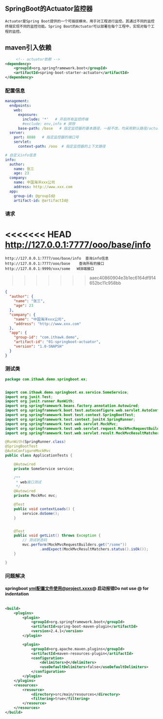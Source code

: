 ## SpringBoot的Actuator监控器

    Actuator是Spring Boot提供的一个可插拔模块，用于对工程进行监控。其通过不同的监控终端实现不同的监控功能。Spring Boot的Actuator可以部署在每个工程中，实现对每个工程的监控。

## maven引入依赖

```xml
     <!-- actuator依赖 -->
<dependency>
    <groupId>org.springframework.boot</groupId>
    <artifactId>spring-boot-starter-actuator</artifactId>
</dependency>
```

### 配置信息

```yaml
management:
  endpoints:
    web:
      exposure:
        include: '*'   # 开启所有监控终端
        #exclude: env,info # 排除
      base-path: /base   # 指定监控器的基本路径，一般不改，均采用默认路径/actuator
  server:
    port: 8888   # 指定监控器的端口号
    servlet:
      context-path: /ooo  # 指定监控器的上下文路径

# 自定义info信息
info:
  author:
    name: 张三
    age: 23
  company:
    name: 中国海洋xxx公司
    address: http://www.xxx.com
  app:
    group-id: @groupId@
    artifact-id: @artifactId@
```

### 请求

<<<<<<< HEAD
    http://127.0.0.1:7777/ooo/base/info
=======
    http://127.0.0.1:7777/ooo/base/info  查询info信息
    http://127.0.0.1:7777/ooo/base    查询所有的接口
    http://127.0.0.1:9999/xxx/some   WEB端接口
>>>>>>> aaec40860904e3b1ec6164df914652bc11c958bb

```json
{
  "author": {
    "name": "张三",
    "age": 23
  },
  "company": {
    "name": "中国海洋xxx公司",
    "address": "http://www.xxx.com"
  },
  "app": {
    "group-id": "com.ithawk.demo",
    "artifact-id": "01-springboot-actuator",
    "version": "1.0-SNAPSH"
  }
}
```
### 测试类
```java
package com.ithawk.demo.springboot.ex;


import com.ithawk.demo.springboot.ex.service.SomeService;
import org.junit.Test;
import org.junit.runner.RunWith;
import org.springframework.beans.factory.annotation.Autowired;
import org.springframework.boot.test.autoconfigure.web.servlet.AutoConfigureMockMvc;
import org.springframework.boot.test.context.SpringBootTest;
import org.springframework.test.context.junit4.SpringRunner;
import org.springframework.test.web.servlet.MockMvc;
import org.springframework.test.web.servlet.request.MockMvcRequestBuilders;
import org.springframework.test.web.servlet.result.MockMvcResultMatchers;

@RunWith(SpringRunner.class)
@SpringBootTest
@AutoConfigureMockMvc
public class ApplicationTests {

    @Autowired
    private SomeService service;

    /**
     * web接口测试
     */
    @Autowired
    private MockMvc mvc;

    @Test
    public void contextLoads() {
        service.doSome();
    }


    @Test
    public void getList() throws Exception {
        // 测试状态码
        mvc.perform(MockMvcRequestBuilders.get("/some"))
                .andExpect(MockMvcResultMatchers.status().isOk());
    }

}

```
### 问题解决

#### springboot yml配置文件使用@project.xxxx@ 启动报错Do not use @ for indentation

```xml

<build>
    <plugins>
        <plugin>
            <groupId>org.springframework.boot</groupId>
            <artifactId>spring-boot-maven-plugin</artifactId>
            <version>2.4.1</version>
        </plugin>

        <plugin>
            <groupId>org.apache.maven.plugins</groupId>
            <artifactId>maven-resources-plugin</artifactId>
            <configuration>
                <delimiters>@</delimiters>
                <useDefaultDelimiters>false</useDefaultDelimiters>
            </configuration>
        </plugin>
    </plugins>
    <resources>
        <resource>
            <directory>src/main/resources</directory>
            <filtering>true</filtering>
        </resource>
    </resources>
</build>
```